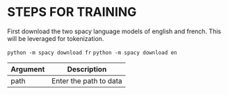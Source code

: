 # STEPS FOR TRAINING

First download the two spacy language models of english and french. This will be leveraged for tokenization. 

`python -m spacy download fr`
`python -m spacy download en`

| Argument | Description |
|----------|-------------|
|path      |Enter the path to data|
